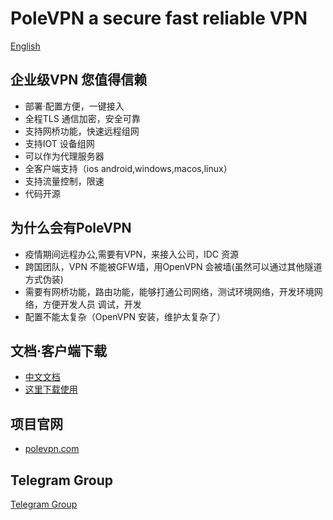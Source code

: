 # PoleVPN a secure fast reliable VPN

[English](https://github.com/polevpn/polevpn_server/blob/main/README-EN.md)

## 企业级VPN 您值得信赖
* 部署·配置方便，一键接入
* 全程TLS 通信加密，安全可靠
* 支持网桥功能，快速远程组网
* 支持IOT 设备组网
* 可以作为代理服务器
* 全客户端支持（ios android,windows,macos,linux）
* 支持流量控制，限速
* 代码开源

## 为什么会有PoleVPN
* 疫情期间远程办公,需要有VPN，来接入公司，IDC 资源
* 跨国团队，VPN 不能被GFW墙，用OpenVPN 会被墙(虽然可以通过其他隧道方式伪装)
* 需要有网桥功能，路由功能，能够打通公司网络，测试环境网络，开发环境网络，方便开发人员 调试，开发
* 配置不能太复杂（OpenVPN 安装，维护太复杂了）

## 文档·客户端下载
* [中文文档](https://www.polevpn.com/docs) 
* [这里下载使用](https://www.polevpn.com/index-zh.html#download) 

## 项目官网
* [polevpn.com](https://polevpn.com)

## Telegram Group

[Telegram Group](https://t.me/polevpn)
